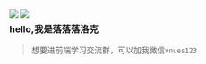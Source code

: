 <a href="https://github.com/anuraghazra/github-readme-stats">
<img align="left" src="https://github-readme-stats.vercel.app/api/top-langs/?username=vnues&theme=dracula&hide=html,shell">
</a>
<a href="https://github.com/anuraghazra/github-readme-stats">
<img align="left" src="https://github-readme-stats.vercel.app/api?username=vnues&show_icons=true&theme=dracula&line_height=33">
</a>

### hello,我是落落落洛克

> 想要进前端学习交流群，可以加我微信`vnues123`
